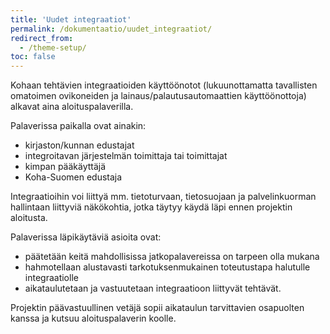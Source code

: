 ```yaml
---
title: 'Uudet integraatiot'
permalink: /dokumentaatio/uudet_integraatiot/
redirect_from:
  - /theme-setup/
toc: false
---
```


Kohaan tehtävien integraatioiden käyttöönotot (lukuunottamatta tavallisten omatoimen ovikoneiden ja lainaus/palautusautomaattien käyttöönottoja) alkavat aina aloituspalaverilla.

Palaverissa paikalla ovat ainakin:

- kirjaston/kunnan edustajat
- integroitavan järjestelmän toimittaja tai toimittajat
- kimpan pääkäyttäjä
- Koha-Suomen edustaja

Integraatioihin voi liittyä mm. tietoturvaan, tietosuojaan ja palvelinkuorman hallintaan liittyviä näkökohtia, jotka täytyy käydä läpi ennen projektin aloitusta.

Palaverissa läpikäytäviä asioita ovat:

- päätetään keitä mahdollisissa jatkopalavereissa on tarpeen olla mukana
- hahmotellaan alustavasti tarkotuksenmukainen toteutustapa halutulle integraatiolle
- aikataulutetaan ja vastuutetaan integraatioon liittyvät tehtävät.

Projektin päävastuullinen vetäjä sopii aikataulun tarvittavien osapuolten kanssa ja kutsuu aloituspalaverin koolle.
